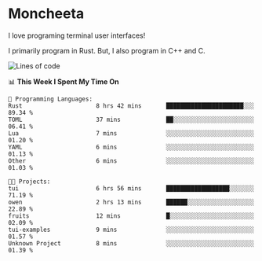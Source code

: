 # Moncheeta

I love programing terminal user interfaces!

I primarily program in Rust. But, I also program in C++ and C.

<!--START_SECTION:waka-->
![Lines of code](https://img.shields.io/badge/From%20Hello%20World%20I%27ve%20Written-342%20lines%20of%20code-blue)

📊 **This Week I Spent My Time On** 

```text
💬 Programming Languages: 
Rust                     8 hrs 42 mins       ██████████████████████░░░   89.34 % 
TOML                     37 mins             ██░░░░░░░░░░░░░░░░░░░░░░░   06.41 % 
Lua                      7 mins              ░░░░░░░░░░░░░░░░░░░░░░░░░   01.20 % 
YAML                     6 mins              ░░░░░░░░░░░░░░░░░░░░░░░░░   01.13 % 
Other                    6 mins              ░░░░░░░░░░░░░░░░░░░░░░░░░   01.03 % 

🐱‍💻 Projects: 
tui                      6 hrs 56 mins       ██████████████████░░░░░░░   71.19 % 
owen                     2 hrs 13 mins       ██████░░░░░░░░░░░░░░░░░░░   22.89 % 
fruits                   12 mins             █░░░░░░░░░░░░░░░░░░░░░░░░   02.09 % 
tui-examples             9 mins              ░░░░░░░░░░░░░░░░░░░░░░░░░   01.57 % 
Unknown Project          8 mins              ░░░░░░░░░░░░░░░░░░░░░░░░░   01.39 % 
```


<!--END_SECTION:waka-->
